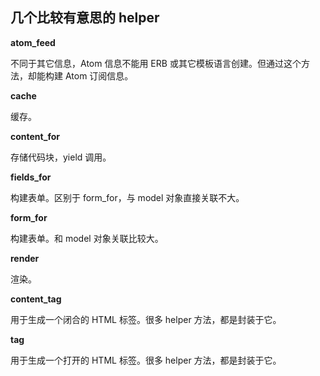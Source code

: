 ## 几个比较有意思的 helper

**atom_feed**

不同于其它信息，Atom 信息不能用 ERB 或其它模板语言创建。但通过这个方法，却能构建 Atom 订阅信息。

**cache**

缓存。

**content_for**

存储代码块，yield 调用。

**fields_for**

构建表单。区别于 form_for，与 model 对象直接关联不大。

**form_for**

构建表单。和 model 对象关联比较大。

**render**

渲染。

**content_tag**

用于生成一个闭合的 HTML 标签。很多 helper 方法，都是封装于它。

**tag**

用于生成一个打开的 HTML 标签。很多 helper 方法，都是封装于它。
